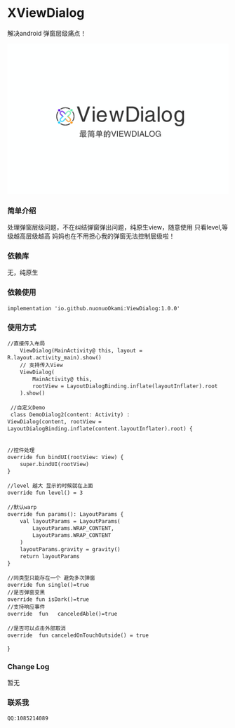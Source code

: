 # XViewDialog
解决android 弹窗层级痛点！

![Image text](https://github.com/nuonuoOkami/images/blob/main/xdialog.png)
### 简单介绍
处理弹窗层级问题，不在纠结弹窗弹出问题，纯原生view，随意使用
只看level,等级越高层级越高
妈妈也在不用担心我的弹窗无法控制层级啦！

### 依赖库

   无，纯原生


### 依赖使用

    implementation 'io.github.nuonuoOkami:ViewDialog:1.0.0'

### 使用方式

    //直接传入布局
        ViewDialog(MainActivity@ this, layout = R.layout.activity_main).show()
        // 支持传入View
        ViewDialog(
            MainActivity@ this,
            rootView = LayoutDialogBinding.inflate(layoutInflater).root
        ).show()

     //自定义Demo
     class DemoDialog2(content: Activity) :
    ViewDialog(content, rootView = LayoutDialogBinding.inflate(content.layoutInflater).root) {


    //控件处理
    override fun bindUI(rootView: View) {
        super.bindUI(rootView)
    }

    //level 越大 显示的时候就在上面
    override fun level() = 3

    //默认warp
    override fun params(): LayoutParams {
        val layoutParams = LayoutParams(
            LayoutParams.WRAP_CONTENT,
            LayoutParams.WRAP_CONTENT
        )
        layoutParams.gravity = gravity()
        return layoutParams
    }

    //同类型只能存在一个 避免多次弹窗
    override fun single()=true
    //是否弹窗变黑
    override fun isDark()=true
    //支持响应事件
    override  fun   canceledAble()=true

    //是否可以点击外部取消
    override  fun canceledOnTouchOutside() = true
}



### Change Log
暂无

### 联系我

    QQ:1085214089
    
    
    

